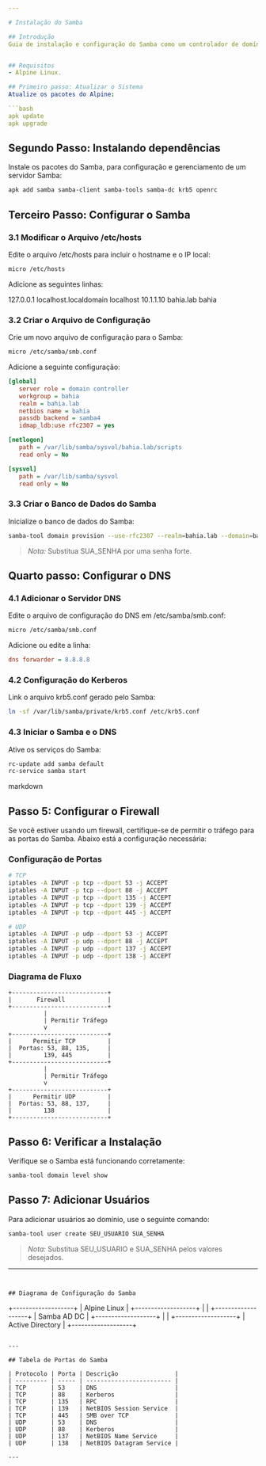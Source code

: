 ```yaml
---

# Instalação do Samba

## Introdução
Guia de instalação e configuração do Samba como um controlador de domínio do Active Directory no Alpine Linux (domínio bahia.lab)


## Requisitos
- Alpine Linux.

## Primeiro passo: Atualizar o Sistema
Atualize os pacotes do Alpine:

```bash
apk update
apk upgrade
```

## Segundo Passo: Instalando dependências
Instale os pacotes do Samba, para configuração e gerenciamento de um servidor Samba:

```bash
apk add samba samba-client samba-tools samba-dc krb5 openrc
```

## Terceiro Passo: Configurar o Samba

### 3.1 Modificar o Arquivo /etc/hosts
Edite o arquivo /etc/hosts para incluir o hostname e o IP local:

```bash
micro /etc/hosts
```

Adicione as seguintes linhas:


127.0.0.1 localhost.localdomain localhost
10.1.1.10 bahia.lab bahia


### 3.2 Criar o Arquivo de Configuração
Crie um novo arquivo de configuração para o Samba:

```bash
micro /etc/samba/smb.conf
```

Adicione a seguinte configuração:

```ini
[global]
   server role = domain controller
   workgroup = bahia
   realm = bahia.lab
   netbios name = bahia
   passdb backend = samba4
   idmap_ldb:use rfc2307 = yes

[netlogon]
   path = /var/lib/samba/sysvol/bahia.lab/scripts
   read only = No

[sysvol]
   path = /var/lib/samba/sysvol
   read only = No
```

### 3.3 Criar o Banco de Dados do Samba
Inicialize o banco de dados do Samba:

```bash
samba-tool domain provision --use-rfc2307 --realm=bahia.lab --domain=bahia --adminpass=SUA_SENHA
```

> *Nota:* Substitua SUA_SENHA por uma senha forte.

## Quarto passo: Configurar o DNS

### 4.1 Adicionar o Servidor DNS
Edite o arquivo de configuração do DNS em /etc/samba/smb.conf:

```bash
micro /etc/samba/smb.conf
```

Adicione ou edite a linha:

```ini
dns forwarder = 8.8.8.8
```

### 4.2 Configuração do Kerberos
Link o arquivo krb5.conf gerado pelo Samba:

```bash
ln -sf /var/lib/samba/private/krb5.conf /etc/krb5.conf
```

### 4.3 Iniciar o Samba e o DNS
Ative os serviços do Samba:

```bash
rc-update add samba default
rc-service samba start
```

markdown
## Passo 5: Configurar o Firewall

Se você estiver usando um firewall, certifique-se de permitir o tráfego para as portas do Samba. Abaixo está a configuração necessária:

### Configuração de Portas

```bash
# TCP
iptables -A INPUT -p tcp --dport 53 -j ACCEPT
iptables -A INPUT -p tcp --dport 88 -j ACCEPT
iptables -A INPUT -p tcp --dport 135 -j ACCEPT
iptables -A INPUT -p tcp --dport 139 -j ACCEPT
iptables -A INPUT -p tcp --dport 445 -j ACCEPT

# UDP
iptables -A INPUT -p udp --dport 53 -j ACCEPT
iptables -A INPUT -p udp --dport 88 -j ACCEPT
iptables -A INPUT -p udp --dport 137 -j ACCEPT
iptables -A INPUT -p udp --dport 138 -j ACCEPT
```

### Diagrama de Fluxo

```plaintext
+---------------------------+
|       Firewall            |
+---------------------------+
          |
          | Permitir Tráfego
          v
+---------------------------+
|      Permitir TCP         |
|  Portas: 53, 88, 135,     |
|         139, 445          |
+---------------------------+
          |
          | Permitir Tráfego
          v
+---------------------------+
|      Permitir UDP         |
|  Portas: 53, 88, 137,     |
|         138               |
+---------------------------+
```

## Passo 6: Verificar a Instalação
Verifique se o Samba está funcionando corretamente:

```bash
samba-tool domain level show
```

## Passo 7: Adicionar Usuários
Para adicionar usuários ao domínio, use o seguinte comando:

```bash
samba-tool user create SEU_USUARIO SUA_SENHA
```

> *Nota:* Substitua SEU_USUARIO e SUA_SENHA pelos valores desejados.

---
```


## Diagrama de Configuração do Samba

```
  +-------------------+
  |   Alpine Linux    |
  +-------------------+
           |
           |
  +-------------------+
  |   Samba AD DC     |
  +-------------------+
           |
           |
  +-------------------+
  |  Active Directory |
  +-------------------+
```

---

## Tabela de Portas do Samba

| Protocolo | Porta | Descrição                |
| --------- | ----- | ------------------------ |
| TCP       | 53    | DNS                      |
| TCP       | 88    | Kerberos                 |
| TCP       | 135   | RPC                      |
| TCP       | 139   | NetBIOS Session Service  |
| TCP       | 445   | SMB over TCP             |
| UDP       | 53    | DNS                      |
| UDP       | 88    | Kerberos                 |
| UDP       | 137   | NetBIOS Name Service     |
| UDP       | 138   | NetBIOS Datagram Service |

---

